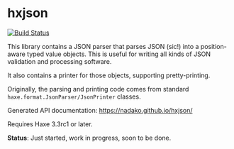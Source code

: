 # hxjson

[![Build Status](https://travis-ci.org/nadako/hxjson.svg?branch=master)](https://travis-ci.org/nadako/hxjson)

This library contains a JSON parser that parses JSON (sic!) into a position-aware typed
value objects. This is useful for writing all kinds of JSON validation and processing software.

It also contains a printer for those objects, supporting pretty-printing.

Originally, the parsing and printing code comes from standard `haxe.format.JsonParser/JsonPrinter` classes.

Generated API documentation: <https://nadako.github.io/hxjson/>

Requires Haxe 3.3rc1 or later.

**Status**: Just started, work in progress, soon to be done.

